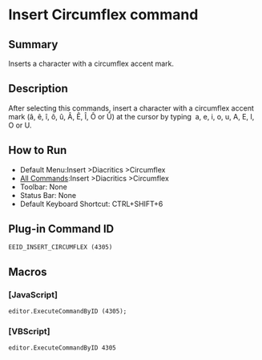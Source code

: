 # Insert Circumflex command

## Summary

Inserts a character with a circumflex accent mark.

## Description

After selecting this commands, insert a character with a circumflex accent mark (â, ê, î, ô, û, Â, Ê, Î,
Ô or Û) at the cursor by typing  a, e, i, o, u, A, E, I, O or U.

## How to Run

- Default Menu:Insert \>Diacritics \>Circumflex
- [All Commands](../tools/all_commands):Insert \>Diacritics \>Circumflex
- Toolbar: None
- Status Bar: None
- Default Keyboard Shortcut: CTRL+SHIFT+6

## Plug-in Command ID

```
EEID_INSERT_CIRCUMFLEX (4305)```

## Macros

### \[JavaScript\]

```
editor.ExecuteCommandByID (4305);
```

### \[VBScript\]

```
editor.ExecuteCommandByID 4305
```
